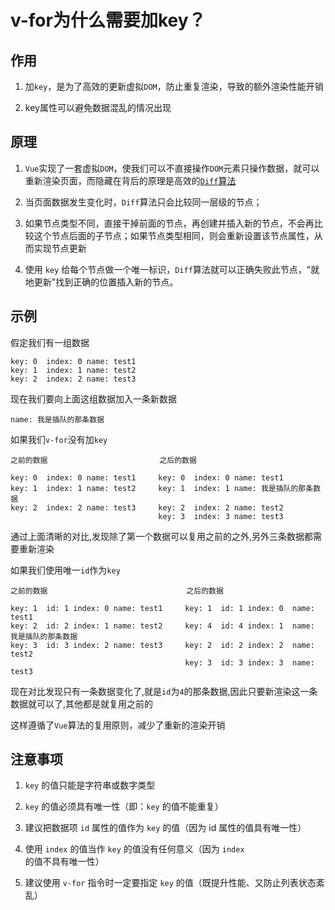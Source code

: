 # v-for为什么需要加key？

## 作用

1. 加`key`，是为了高效的更新虚拟`DOM`，防止重复渲染，导致的额外渲染性能开销

2. key属性可以避免数据混乱的情况出现

## 原理

1. `Vue`实现了一套虚拟`DOM`，使我们可以不直接操作`DOM`元素只操作数据，就可以重新渲染页面，而隐藏在背后的原理是高效的[`Diff`算法](./diff算法.md)

2. 当页面数据发生变化时，`Diff`算法只会比较同一层级的节点；

3. 如果节点类型不同，直接干掉前面的节点，再创建并插入新的节点，不会再比较这个节点后面的子节点；如果节点类型相同，则会重新设置该节点属性，从而实现节点更新

4. 使用 `key` 给每个节点做一个唯一标识，`Diff`算法就可以正确失败此节点，"就地更新"找到正确的位置插入新的节点。

## 示例

假定我们有一组数据

```
key: 0  index: 0 name: test1
key: 1  index: 1 name: test2
key: 2  index: 2 name: test3
```

现在我们要向上面这组数据加入一条新数据

```
name: 我是插队的那条数据
```

如果我们`v-for`没有加`key`

```
之前的数据                         之后的数据

key: 0  index: 0 name: test1     key: 0  index: 0 name: test1
key: 1  index: 1 name: test2     key: 1  index: 1 name: 我是插队的那条数据
key: 2  index: 2 name: test3     key: 2  index: 2 name: test2
                                 key: 3  index: 3 name: test3
```

通过上面清晰的对比,发现除了第一个数据可以复用之前的之外,另外三条数据都需要重新渲染

如果我们使用唯一`id`作为`key`

```
之前的数据                               之后的数据

key: 1  id: 1 index: 0 name: test1     key: 1  id: 1 index: 0  name: test1
key: 2  id: 2 index: 1 name: test2     key: 4  id: 4 index: 1  name: 我是插队的那条数据
key: 3  id: 3 index: 2 name: test3     key: 2  id: 2 index: 2  name: test2
                                       key: 3  id: 3 index: 3  name: test3
```

现在对比发现只有一条数据变化了,就是`id`为`4`的那条数据,因此只要新渲染这一条数据就可以了,其他都是就复用之前的

这样遵循了`Vue`算法的复用原则，减少了重新的渲染开销

## 注意事项

1. `key` 的值只能是字符串或数字类型

2. `key` 的值必须具有唯一性（即：`key` 的值不能重复）

3. 建议把数据项 `id` 属性的值作为 `key` 的值（因为 id 属性的值具有唯一性）

4. 使用 `index` 的值当作 `key` 的值没有任何意义（因为 `index` 的值不具有唯一性）

5. 建议使用 `v-for` 指令时一定要指定 `key` 的值（既提升性能、又防止列表状态紊乱）

<vPageFooterTips :links="[
    {text: 'v-for中为什么要加key？', link: 'https://juejin.cn/post/7110105626415628296'},
    {text: '为什么使用v-for时必须添加唯一的key?', link: 'https://segmentfault.com/a/1190000013810844'},
    ]"
/>
